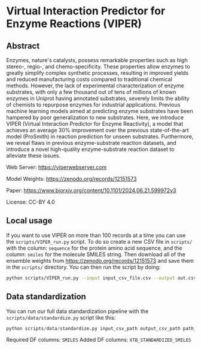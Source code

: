 # Virtual Interaction Predictor for Enzyme Reactions (VIPER)

## Abstract

Enzymes, nature's catalysts, possess remarkable properties such as high stereo-, regio-, and chemo-specificity. These properties allow enzymes to greatly simplify complex synthetic processes, resulting in improved yields and reduced manufacturing costs compared to traditional chemical methods. However, the lack of experimental characterization of enzyme substrates, with only a few thousand out of tens of millions of known enzymes in Uniprot having annotated substrates, severely limits the ability of chemists to repurpose enzymes for industrial applications. Previous machine learning models aimed at predicting enzyme substrates have been hampered by poor generalization to new substrates. Here, we introduce VIPER (Virtual Interaction Predictor for Enzyme Reactivity), a model that achieves an average 30% improvement over the previous state-of-the-art model (ProSmith) in reaction prediction for unseen substrates. Furthermore, we reveal flaws in previous enzyme-substrate reaction datasets, and introduce a novel high-quality enzyme-substrate reaction dataset to alleviate these issues.


Web Server: https://viperwebserver.com

Model Weights: https://zenodo.org/records/12151573

Paper: https://www.biorxiv.org/content/10.1101/2024.06.21.599972v3

License: CC-BY 4.0

## Local usage

If you want to use VIPER on more than 100 records at a time you can use the `scripts/VIPER_run.py` script.
To do so create a new CSV file in `scripts/` with the column: `sequence` for the protein amino acid sequence, and the column: `smiles` for the molecule SMILES string. Then download all of the ensemble weights from https://zenodo.org/records/12151573 and save them in the `scripts/` directory. You can then run the script by doing:

```bash
python scripts/VIPER_run.py --input input_csv_file.csv --output out.csv
```

## Data standardization

You can run our full data standardization pipeline with the `scripts/data/standardize.py` script like this:

```python
python scripts/data/standardize.py input_csv_path output_csv_path path_to_xtb_executable
```

Required DF columns: `SMILES`
Added DF columns: `XTB_STANDARDIZED_SMILES`
